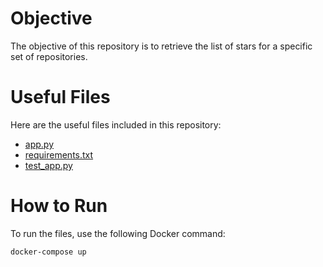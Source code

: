 # Objective
The objective of this repository is to retrieve the list of stars for a specific set of repositories.

# Useful Files
Here are the useful files included in this repository:

- [app.py](app.py)
- [requirements.txt](requirements.txt)
- [test_app.py](test_app.py)

# How to Run
To run the files, use the following Docker command:

```bash 
docker-compose up 
```

